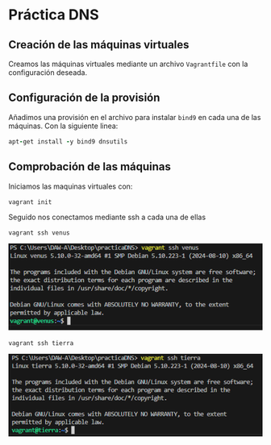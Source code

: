 # Práctica DNS

## Creación de las máquinas virtuales

Creamos las máquinas virtuales mediante un archivo `Vagrantfile` con la configuración deseada. 

## Configuración de la provisión

Añadimos una provisión en el archivo para instalar `bind9` en cada una de las máquinas.
Con la siguiente linea: 
```ruby
apt-get install -y bind9 dnsutils
```
## Comprobación de las máquinas

Iniciamos las maquinas virtuales con:  
```shell
vagrant init
``` 
Seguido nos conectamos mediante ssh a cada una de ellas

```shell
vagrant ssh venus
``` 
![Imagen ssh Venus](./img/sshVenus.PNG)

```shell
vagrant ssh tierra
``` 
![Imagen ssh Tierra](./img/sshTierra.PNG)
